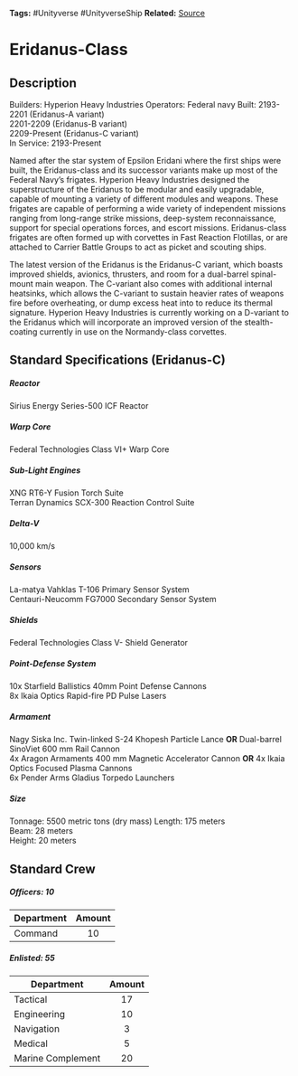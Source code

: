 **Tags:** #Unityverse #UnityverseShip
**Related:** 
[Source](https://docs.google.com/document/d/1cQLIaegUJSN2s60rkppOb2fpd7GSXVvtS2NjwRNSdT0/edit)

# Eridanus-Class
## Description
Builders: Hyperion Heavy Industries 
Operators: Federal navy
Built: 2193-2201 (Eridanus-A variant)  
		2201-2209 (Eridanus-B variant)  
		2209-Present (Eridanus-C variant)  
In Service: 2193-Present

  

Named after the star system of Epsilon Eridani where the first ships were built, the Eridanus-class and its successor variants make up most of the Federal Navy’s frigates. Hyperion Heavy Industries designed the superstructure of the Eridanus to be modular and easily upgradable, capable of mounting a variety of different modules and weapons. These frigates are capable of performing a wide variety of independent missions ranging from long-range strike missions, deep-system reconnaissance, support for special operations forces, and escort missions. Eridanus-class frigates are often formed up with corvettes in Fast Reaction Flotillas, or are attached to Carrier Battle Groups to act as picket and scouting ships. 

  

The latest version of the Eridanus is the Eridanus-C variant, which boasts improved shields, avionics, thrusters, and room for a dual-barrel spinal-mount main weapon. The C-variant also comes with additional internal heatsinks, which allows the C-variant to sustain heavier rates of weapons fire before overheating, or dump excess heat into to reduce its thermal signature. Hyperion Heavy Industries is currently working on a D-variant to the Eridanus which will incorporate an improved version of the stealth-coating currently in use on the Normandy-class corvettes.
## Standard Specifications (Eridanus-C)
##### Reactor
Sirius Energy Series-500 ICF Reactor
##### Warp Core
Federal Technologies Class VI+ Warp Core
##### Sub-Light Engines
XNG RT6-Y Fusion Torch Suite  
Terran Dynamics SCX-300 Reaction Control Suite
##### Delta-V
10,000 km/s
##### Sensors
La-matya Vahklas T-106 Primary Sensor System  
Centauri-Neucomm FG7000 Secondary Sensor System
##### Shields
Federal Technologies Class V- Shield Generator
##### Point-Defense System
10x Starfield Ballistics 40mm Point Defense Cannons  
8x Ikaia Optics Rapid-fire PD Pulse Lasers
##### Armament
Nagy Siska Inc. Twin-linked S-24 Khopesh Particle Lance **OR** Dual-barrel SinoViet 600 mm Rail Cannon  
4x Aragon Armaments 400 mm Magnetic Accelerator Cannon **OR** 4x Ikaia Optics Focused Plasma Cannons  
6x Pender Arms Gladius Torpedo Launchers
##### Size
Tonnage: 5500 metric tons (dry mass)
Length: 175 meters  
Beam: 28 meters  
Height: 20 meters  
## Standard Crew
##### Officers: 10

|Department|Amount|
|---|:---:|
|Command|10|

##### Enlisted: 55

|Department|Amount|
|---|:---:|
|Tactical|17|
|Engineering|10|
|Navigation|3|
|Medical|5|
|Marine Complement|20|